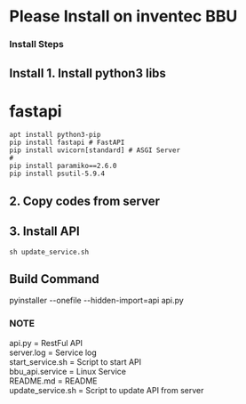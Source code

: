 
<h1>Please Install on inventec BBU</h1>

### Install Steps ###

## Install 1. Install python3 libs
# fastapi
```  shell
apt install python3-pip
pip install fastapi # FastAPI
pip install uvicorn[standard] # ASGI Server
#
pip install paramiko==2.6.0
pip install psutil-5.9.4
``` 
## 2. Copy codes from server

## 3. Install API
```  shell
sh update_service.sh
``` 

## Build Command
pyinstaller --onefile --hidden-import=api api.py

### NOTE ###
api.py              = RestFul API<br>
server.log          = Service log<br>
start_service.sh    = Script to start API<br>
bbu_api.service     = Linux Service<br>
README.md           = README<br>
update_service.sh   = Script to update API from server<br>
